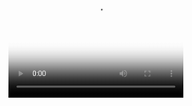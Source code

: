 <video poster="milu.png" width="350" height="263" controls>
  <source src="Second Chance.mp4" type="video/mp4">
  Your browser does not support the video tag.
</video> 
